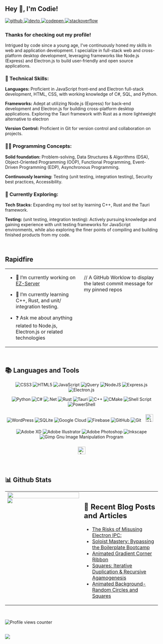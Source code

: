 ## Hey 👋, I'm Codie!  
  

<a href="https://github.com/Code-Nit-Whit" target="_blank">
<img src=https://img.shields.io/badge/github-%2324292e.svg?&style=for-the-badge&logo=github&logoColor=white alt=github style="margin-bottom: 5px;" />
</a>
<a href="https://dev.to/code-nit-whit" target="_blank">
<img src=https://img.shields.io/badge/dev.to-%2308090A.svg?&style=for-the-badge&logo=dev.to&logoColor=white alt=devto style="margin-bottom: 5px;" />
</a>
<a href="https://codepen.com/Code-Nit-Whit" target="_blank">
<img src=https://img.shields.io/badge/codepen-%23131417.svg?&style=for-the-badge&logo=codepen&logoColor=white alt=codepen style="margin-bottom: 5px;" />
</a>
<a href="https://stackoverflow.com/users/24881027/code-nit-whit" target="_blank">
<img src=https://img.shields.io/badge/stackoverflow-%23F28032.svg?&style=for-the-badge&logo=stackoverflow&logoColor=white alt=stackoverflow style="margin-bottom: 5px;" />
</a>  
  



### Thanks for checking out my profile!  
Intrigued by code since a young age, I've continuously honed my skills in web and application development. I specialize in full-stack web and cross-platform desktop development, leveraging frameworks like Node.js (Express) and Electron.js to build user-friendly and open source applications.

### 🥷 Technical Skills:

**Languages:** Proficient in JavaScript front-end and Electron full-stack development, HTML, CSS, with working knowledge of C#, SQL, and Python.

**Frameworks:** Adept at utilizing Node.js (Express) for back-end development and Electron.js for building cross-platform desktop applications. Exploring the Tauri framework with Rust as a more lightweight alternative to electron

**Version Control:** Proficient in Git for version control and collaboration on projects.

### 👨‍🏫 Programming Concepts:

**Solid foundation:** Problem-solving, Data Structures & Algorithms (DSA), Object-Oriented Programming (OOP), Functional Programming, Event-Driven Programming (EDP), Asynchronous Programming.

**Continuously learning:** Testing (unit testing, integration testing), Security best practices, Accessibility.

### 📖 Currently Exploring:

**Tech Stacks:** Expanding my tool set by learning C++, Rust and the Tauri framework.

**Testing:** (unit testing, integration testing): Actively pursuing knowledge and gaining experience with unit testing frameworks for JavaScript environments, while also exploring the finer points of compiling and building finished products from my code.  
  

<br/>  


## Rapidfire  
<table><tr><td valign="top" width="50%">

- 🚧 I’m currently working on [EZ-Server](https://github.com/Code-Nit-Whit/ez-server)  
  

- 🌱 I’m currently learning C++, Rust, and unit/ integration testing.  
  

- ❓ Ask me about anything related to Node.js, Electron.js or related technologies  


</td><td valign="top" width="50%">

// A GitHub Worklow to display the latest commit message for my pinned repos

</td></tr></table>  

<br/>  


## 📚 Languages and Tools  
<div align="center">  

![CSS3](https://img.shields.io/badge/css3-%231572B6.svg?style=for-the-badge&logo=css3&logoColor=white)
![HTML5](https://img.shields.io/badge/html5-%23E34F26.svg?style=for-the-badge&logo=html5&logoColor=white)
![JavaScript](https://img.shields.io/badge/javascript-%23323330.svg?style=for-the-badge&logo=javascript&logoColor=%23F7DF1E)
![jQuery](https://img.shields.io/badge/jquery-%230769AD.svg?style=for-the-badge&logo=jquery&logoColor=white)
![NodeJS](https://img.shields.io/badge/node.js-6DA55F?style=for-the-badge&logo=node.js&logoColor=white)
![Express.js](https://img.shields.io/badge/express.js-%23404d59.svg?style=for-the-badge&logo=express&logoColor=%2361DAFB)
![Electron.js](https://img.shields.io/badge/Electron-191970?style=for-the-badge&logo=Electron&logoColor=white)
  
![Python](https://img.shields.io/badge/python-3670A0?style=for-the-badge&logo=python&logoColor=ffdd54)
![C#](https://img.shields.io/badge/c%23-%23239120.svg?style=for-the-badge&logo=csharp&logoColor=white)
![.Net](https://img.shields.io/badge/.NET-5C2D91?style=for-the-badge&logo=.net&logoColor=white)
![Rust](https://img.shields.io/badge/rust-%23000000.svg?style=for-the-badge&logo=rust&logoColor=white)
![Tauri](https://img.shields.io/badge/tauri-%2324C8DB.svg?style=for-the-badge&logo=tauri&logoColor=%23FFFFFF)
![C++](https://img.shields.io/badge/c++-%2300599C.svg?style=for-the-badge&logo=c%2B%2B&logoColor=white)
![CMake](https://img.shields.io/badge/CMake-%23008FBA.svg?style=for-the-badge&logo=cmake&logoColor=white)
![Shell Script](https://img.shields.io/badge/shell_script-%23121011.svg?style=for-the-badge&logo=gnu-bash&logoColor=white)
![PowerShell](https://img.shields.io/badge/PowerShell-%235391FE.svg?style=for-the-badge&logo=powershell&logoColor=white)

![WordPress](https://img.shields.io/badge/WordPress-%23117AC9.svg?style=for-the-badge&logo=WordPress&logoColor=white)
![SQLite](https://img.shields.io/badge/sqlite-%2307405e.svg?style=for-the-badge&logo=sqlite&logoColor=white)
![Google Cloud](https://img.shields.io/badge/GoogleCloud-%234285F4.svg?style=for-the-badge&logo=google-cloud&logoColor=white)
![Firebase](https://img.shields.io/badge/firebase-a08021?style=for-the-badge&logo=firebase&logoColor=ffcd34)
![GitHub](https://img.shields.io/badge/github-%23121011.svg?style=for-the-badge&logo=github&logoColor=white)
![Git](https://img.shields.io/badge/git-%23F05033.svg?style=for-the-badge&logo=git&logoColor=white)
<a href="https://www.apachefriends.org/" target="_blank"><img style="margin: 10px" src="https://profilinator.rishav.dev/skills-assets/xampp.png" alt="XAMPP" height="25" /></a>  

![Adobe XD](https://img.shields.io/badge/Adobe%20XD-470137?style=for-the-badge&logo=Adobe%20XD&logoColor=#FF61F6)
![Adobe Illustrator](https://img.shields.io/badge/adobe%20illustrator-%23FF9A00.svg?style=for-the-badge&logo=adobe%20illustrator&logoColor=white)
![Adobe Photoshop](https://img.shields.io/badge/adobe%20photoshop-%2331A8FF.svg?style=for-the-badge&logo=adobe%20photoshop&logoColor=white)
![Inkscape](https://img.shields.io/badge/Inkscape-e0e0e0?style=for-the-badge&logo=inkscape&logoColor=080A13)
![Gimp Gnu Image Manipulation Program](https://img.shields.io/badge/Gimp-657D8B?style=for-the-badge&logo=gimp&logoColor=FFFFFF)

<a href="https://www.arduino.cc/" target="_blank"><img style="margin: 10px" src="https://profilinator.rishav.dev/skills-assets/arduino.png" alt="Arduino" height="25" /></a>  
</div>  

<br/>  


## 📊 Github Stats  
<table><tr><td valign="top" width="50%">

<img src="https://github-readme-stats.vercel.app/api?username=Code-Nit-Whit&show_icons=true&count_private=true&hide_border=true" align="left" style="width: 100%" />  

<img src="https://github-readme-stats.vercel.app/api/top-langs/?username=Code-Nit-Whit&hide_border=true&layout=compact" align="left" />

</td><td valign="top" width="50%">

## 📝 Recent Blog Posts and Articles
<!-- BLOG-POST-LIST:START -->
- [The Risks of Misusing Electron IPC:](https://dev.to/code-nit-whit/the-risks-of-misusing-electron-ipc-2jii)
- [Soloist Mastery: Bypassing the Boilerplate Bootcamp](https://dev.to/code-nit-whit/soloist-mastery-bypassing-the-boilerplate-bootcamp-i4l)
- [Animated Gradient Corner Ribbon](https://gist.github.com/Code-Nit-Whit/8dbc6a96f33b5d338c5febe093fd9430)
- [Squares: Iterative Duplication &amp; Recursive Agamogenesis](https://gist.github.com/Code-Nit-Whit/0f3effe6bc19eae611f43bfd7ee481c2)
- [Animated Background- Random Circles and Squares](https://gist.github.com/Code-Nit-Whit/d3370b6cd639c528f7e7bf1701296b55)
<!-- BLOG-POST-LIST:END -->

</td></tr></table>  

<br/>  

![Profile views counter](https://komarev.com/ghpvc/?username=Code-Nit-whit&&style=flat-square)  
  

<br/>  

<div align="left">
            <a href="https://www.buymeacoffee.com/codenitwhit" target="_blank" style="display: inline-block;">
                <img
                    src="https://img.shields.io/badge/Donate-Buy%20Me%20A%20Coffee-orange.svg?style=flat-square&logo=buymeacoffee" 
                    align="left"
                />
            </a></div>  

<br/>  
